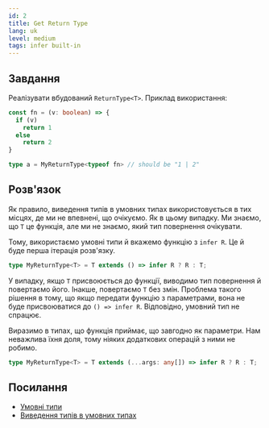 ```yaml
---
id: 2
title: Get Return Type
lang: uk
level: medium
tags: infer built-in
---
```


## Завдання

Реалізувати вбудований `ReturnType<T>`.
Приклад використання:

```typescript
const fn = (v: boolean) => {
  if (v)
    return 1
  else
    return 2
}

type a = MyReturnType<typeof fn> // should be "1 | 2"
```

## Розв'язок

Як правило, виведення типів в умовних типах використовується в тих місцях, де ми не впевнені, що очікуємо.
Як в цьому випадку.
Ми знаємо, що `T` це функція, але ми не знаємо, який тип повернення очікувати.

Тому, використаємо умовні типи й вкажемо функцію з `infer R`.
Це й буде перша ітерація розв'язку.

```typescript
type MyReturnType<T> = T extends () => infer R ? R : T;
```

У випадку, якщо `T` присвоюється до функції, виводимо тип повернення й повертаємо його.
Інакше, повертаємо `T` без змін.
Проблема такого рішення в тому, що якщо передати функцію з параметрами, вона не буде присвоюватися до `() => infer R`.
Відповідно, умовний тип не спрацює.

Виразимо в типах, що функція приймає, що завгодно як параметри.
Нам неважлива їхня доля, тому ніяких додаткових операцій з ними не робимо.

```typescript
type MyReturnType<T> = T extends (...args: any[]) => infer R ? R : T;
```

## Посилання

- [Умовні типи](https://www.typescriptlang.org/docs/handbook/2/conditional-types.html)
- [Виведення типів в умовних типах](https://www.typescriptlang.org/docs/handbook/2/conditional-types.html#inferring-within-conditional-types)

